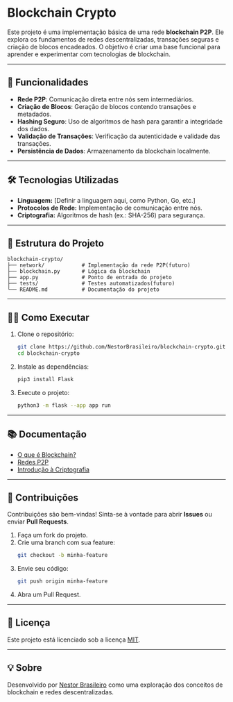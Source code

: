 # Blockchain Crypto

Este projeto é uma implementação básica de uma rede **blockchain P2P**. Ele explora os fundamentos de redes descentralizadas, transações seguras e criação de blocos encadeados. O objetivo é criar uma base funcional para aprender e experimentar com tecnologias de blockchain.

---

## 🚀 Funcionalidades

- **Rede P2P**: Comunicação direta entre nós sem intermediários.
- **Criação de Blocos**: Geração de blocos contendo transações e metadados.
- **Hashing Seguro**: Uso de algoritmos de hash para garantir a integridade dos dados.
- **Validação de Transações**: Verificação da autenticidade e validade das transações.
- **Persistência de Dados**: Armazenamento da blockchain localmente.

---

## 🛠️ Tecnologias Utilizadas

- **Linguagem:** [Definir a linguagem aqui, como Python, Go, etc.]
- **Protocolos de Rede:** Implementação de comunicação entre nós.
- **Criptografia:** Algoritmos de hash (ex.: SHA-256) para segurança.

---

## 📂 Estrutura do Projeto

```
blockchain-crypto/
├── network/            # Implementação da rede P2P(futuro)
├── blockchain.py       # Lógica da blockchain
├── app.py              # Ponto de entrada do projeto
├── tests/              # Testes automatizados(futuro)
└── README.md           # Documentação do projeto
```

---

## 🏃‍♂️ Como Executar

1. Clone o repositório:
   ```bash
   git clone https://github.com/NestorBrasileiro/blockchain-crypto.git
   cd blockchain-crypto
   ```

2. Instale as dependências:
   ```bash
   pip3 install Flask 
   ```

3. Execute o projeto:
   ```bash
   python3 -m flask --app app run
   ```


---

## 📚 Documentação

- [O que é Blockchain?](https://www.ibm.com/topics/what-is-blockchain)  
- [Redes P2P](https://en.wikipedia.org/wiki/Peer-to-peer)  
- [Introdução à Criptografia](https://en.wikipedia.org/wiki/Cryptography)

---

## 🤝 Contribuições

Contribuições são bem-vindas! Sinta-se à vontade para abrir **Issues** ou enviar **Pull Requests**.  

1. Faça um fork do projeto.
2. Crie uma branch com sua feature:
   ```bash
   git checkout -b minha-feature
   ```
3. Envie seu código:
   ```bash
   git push origin minha-feature
   ```
4. Abra um Pull Request.

---

## 📜 Licença

Este projeto está licenciado sob a licença [MIT](LICENSE).  

---

## 💡 Sobre

Desenvolvido por [Nestor Brasileiro](https://github.com/NestorBrasileiro) como uma exploração dos conceitos de blockchain e redes descentralizadas.

